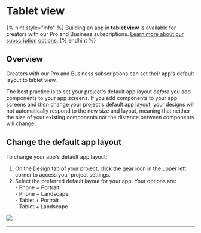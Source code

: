 # Tablet view

{% hint style="info" %}
Building an app in **tablet view** is available for creators with our Pro and Business subscriptions. [Learn more about our subscription options](https://thunkable.com/#/pricing).
{% endhint %}

## Overview

Creators with our Pro and Business subscriptions can set their app's default layout to tablet view.&#x20;

The best practice is to set your project's default app layout _before_ you add components to your app screens. If you add components to your app screens and _then_ change your project's default app layout, your designs will not automatically respond to the new size and layout, meaning that neither the size of your existing components nor the distance between components will change.

## Change the default app layout&#x20;

To change your app's default app layout:

1. On the Design tab of your project, click the gear icon in the upper left corner to access your project settings.
2. Select the preferred default layout for your app. Your options are:\
   \- Phone + Portrait\
   \- Phone + Landscape\
   \- Tablet + Portrait\
   \- Tablet + Landscape

![](https://files.gitbook.com/v0/b/gitbook-x-prod.appspot.com/o/spaces%2F-LAn5scXl2uqUJUOqkJo-84897653%2Fuploads%2FO5zmsGIzmAseUJkUH7Of%2Fdefaultlayoutsettings-2.png?alt=media\&token=1b7da700-4c10-4345-b3b5-8c8c5444dfca)

****
